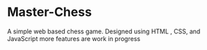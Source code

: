 # Master-Chess
A simple web based chess game. Designed using HTML , CSS, and JavaScript more features are work in progress
